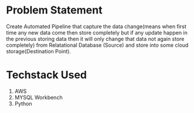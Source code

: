 # Problem Statement
Create Automated Pipeline that capture the data change(means when first time any new data come  then store completely but if any update happen in the previous storing data then it will only change that data not again store completely) from Relatational Database (Source) and store into some cloud storage(Destination Point).

# Techstack Used
1. AWS
2. MYSQL Workbench
3. Python

